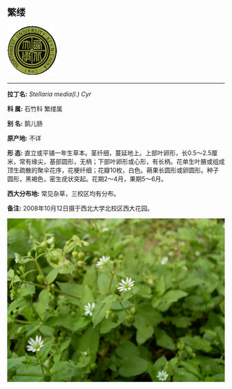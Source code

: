 ## 繁缕

![西北大学校园网络植物志](JPG/nwu.gif)

---

**拉丁名:**  _Stellaria media(l.) Cyr_

**科 属:** 石竹科 繁缕属

**别 名:** 鹅儿肠

**原产地:** 不详

**形  态:** 直立或平铺一年生草本。茎纤细，蔓延地上。上部叶卵形，长0.5～2.5厘米，常有缘尖，基部圆形，无柄；下部叶卵形或心形，有长柄。花单生叶腋或组成顶生疏散的聚伞花序，花梗纤细；花瓣10枚，白色。蒴果长圆形或卵圆形。种子圆形，黑褐色，密生疣状突起。花期2～4月，果期5～6月。

**西大分布地:** 常见杂草，三校区均有分布。　

**备注:** 2008年10月12日摄于西北大学北校区西大花园。

![繁缕](JPG/繁缕.JPG) 

